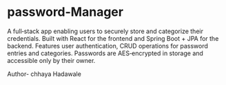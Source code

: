 # password-Manager
A full‑stack app enabling users to securely store and categorize their credentials.
Built with React for the frontend and Spring Boot + JPA for the backend.
Features user authentication, CRUD operations for password entries and categories.
Passwords are AES‑encrypted in storage and accessible only by their owner.

Author- chhaya Hadawale
